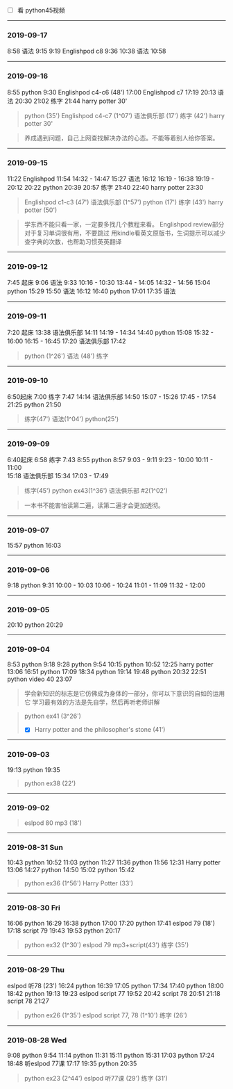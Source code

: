 - [ ] 看 python45视频
***
### 2019-09-17
8:58 语法 9:15
9:19 Englishpod c8 9:36
10:38 语法 10:58
***
### 2019-09-16
8:55 python 9:30
Englishpod c4-c6 (48')
17:00 Englishpod c7 17:19
20:13 语法 20:30
21:02 练字 21:44
harry potter 30'

> python (35')
> Englishpod c4-c7 (1^07')
> 语法俱乐部 (17')
> 练字 (42')
> harry potter 30'

> 养成遇到问题，自己上网查找解决办法的心态。不能等着别人给你答案。
***
### 2019-09-15
11:22 Englishpod 11:54
14:32 - 14:47
15:27 语法 16:12
16:19 - 16:38
19:19 - 20:12
20:22 python 20:39
20:57 练字 21:40
22:40 harry potter 23:30

> Englishpod c1-c3 (47')
> 语法俱乐部 (1^57')
> python (17')
> 练字 (43')
> harry potter (50')

> 学东西不能只看一家，一定要多找几个教程来看。
> Englishpod review部分对于复习单词很有用，不要跳过
> 用kindle看英文原版书，生词提示可以减少查字典的次数，也帮助习惯英英翻译
***
### 2019-09-12
7:45 起床
9:06 语法 9:33
10:16 - 10:30
13:44 - 14:05
14:32 - 14:56
15:04 python 15:29
15:50 语法 16:12
16:40 python 17:01
17:35 语法
***
### 2019-09-11
7:20 起床
13:38 语法俱乐部 14:11
14:19 - 14:34
14:40 python 15:08
15:32 - 16:00
16:15 - 16:45
17:20 语法俱乐部 17:42

> python (1^26')
> 语法 (48')
> 练字

***
### 2019-09-10
6:50起床
7:00 练字 7:47
14:14 语法俱乐部 14:50
15:07 - 15:26
17:45 - 17:54
21:25 python  21:50
> 练字(47')
> 语法(1^04')
> python(25')
***
### 2019-09-09
6:40起床
6:58 练字 7:43
8:55 python 8:57
9:03 - 9:11
9:23 - 10:00
10:11 - 11:00  
15:18 语法俱乐部 15:34
17:03 - 17:49
> 练字(45')
> python ex43(1^36')
> 语法俱乐部 #2(1^02')

> 一本书不能害怕读第二遍，读第二遍才会更加透彻。
***
### 2019-09-07
15:57 python 16:03
***
### 2019-09-06
9:18 python 9:31
10:00 - 10:03 
10:06 - 10:24
11:01 - 11:09
11:32 - 12:00
***
### 2019-09-05
20:10 python 20:29

***
### 2019-09-04
8:53 python 9:18
9:28 python 9:54
10:15 python 10:52
12:25 harry potter 13:06
16:51 python 17:09
18:34 python 19:14
19:48 python 20:32
22:51 python video 40 23:07

> 学会新知识的标志是它仿佛成为身体的一部分，你可以下意识的自如的运用它
> 学习最有效的方法是先自学，然后再听老师讲解

> python ex41 (3^26')
>
> - [x] Harry potter and the philosopher's stone (41')
***
### 2019-09-03
19:13  python  19:35

> python ex38 (22')
***
### 2019-09-02
> eslpod 80 mp3 (18')

***
### 2019-08-31 Sun
10:43 python 10:52
11:03 python 11:27
11:36 python 11:56
12:31 Harry potter 13:06
14:27 python 14:50
15:02 python 15:42

> python ex36 (1^56')
> Harry Potter (33')

***
### 2019-08-30 Fri

16:06 python 16:29
16:38 python 17:00
17:20 python 17:41
eslpod 79 (18')
17:18 script 79 19:43
19:53 python 20:17

> python ex32 (1^30')
> eslpod 79 mp3+script(43')
> 练字 (35')

***
### 2019-08-29 Thu

eslpod 听78 (23')
16:24 python 16:39 
17:05 python 17:34
17:40 python 18:00
18:42 python 19:13
19:23 eslpod script 77 19:52
20:42 script 78 20:51
21:18 script 78 21:27

> python ex26  (1^35')
> eslpod script 77, 78 (1^10')
> 练字 (26')

***
### 2019-08-28 Wed

9:08 python 9:54
11:14 python 11:31
15:11 python  15:31
17:03 python 17:24
18:48 听eslpod 77课 17:17
19:35 python 20:35

> python ex23 (2^44')
> eslpod 听77课 (29')
> 练字 (31')